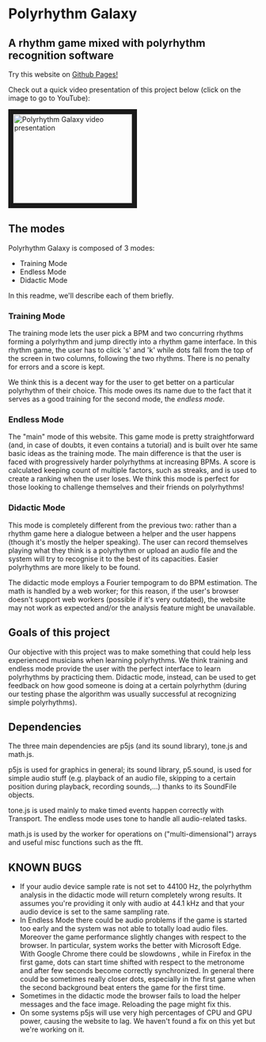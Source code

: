 # Polyrhythm Galaxy
## A rhythm game mixed with polyrhythm recognition software

Try this website on [Github Pages!](https://thepihen.github.io/polyrhythm-galaxy/)

Check out a quick video presentation of this project below (click on the image to go to YouTube):

<a href="http://www.youtube.com/watch?feature=player_embedded&v=Es_a3-yu_hU
" target="_blank"><img src="http://img.youtube.com/vi/Es_a3-yu_hU/0.jpg" 
alt="Polyrhythm Galaxy video presentation" width="240" height="180" border="10" /></a>

## __The modes__
Polyrhythm Galaxy is composed of 3 modes:
* Training Mode
* Endless Mode
* Didactic Mode

In this readme, we'll describe each of them briefly.

### __Training Mode__
The training mode lets the user pick a BPM and two concurring rhythms forming a polyrhythm and jump directly into a rhythm game interface. In this rhythm game, the user has to click 's' and 'k' while dots fall from the top of the screen in two columns, following the two rhythms. There is no penalty for errors and a score is kept.

We think this is a decent way for the user to get better on a particular polyrhythm of their choice. This mode owes its name due to the fact that it serves as a good training for the second mode, the _endless mode_.

### __Endless Mode__
The "main" mode of this website.
This game mode is pretty straightforward (and, in case of doubts, it even contains a tutorial) and is built over hte same basic ideas as the training mode. The main difference is that the user is faced with progressively harder polyrhythms at increasing BPMs. A score is calculated keeping count of multiple factors, such as streaks, and is used to create a ranking when the user loses. We think this mode is perfect for those looking to challenge themselves and their friends on polyrhythms!

### __Didactic Mode__
This mode is completely different from the previous two: rather than a rhythm game here a dialogue between a helper and the user happens (though it's mostly the helper speaking). The user can record themselves playing what they think is a polyrhythm or upload an audio file and the system will try to recognise it to the best of its capacities. Easier polyrhythms are more likely to be found.

The didactic mode employs a Fourier tempogram to do BPM estimation. The math is handled by a web worker; for this reason, if the user's browser doesn't support web workers (possible if it's very outdated), the website may not work as expected and/or the analysis feature might be unavailable.

## __Goals of this project__
Our objective with this project was to make something that could help less experienced musicians when learning polyrhythms.
We think training and endless mode provide the user with the perfect interface to learn polyrhythms by practicing them.
Didactic mode, instead, can be used to get feedback on how good someone is doing at a certain polyrhythm (during our testing phase the algorithm was usually successful at recognizing simple polyrhythms).

## Dependencies
The three main dependencies are p5js (and its sound library), tone.js and math.js. 

p5js is used for graphics in general; its sound library, p5.sound, is used for simple audio stuff (e.g. playback of an audio file, skipping to a certain position during playback, recording sounds,...) thanks to its SoundFile objects.

tone.js is used mainly to make timed events happen correctly with Transport. The endless mode uses tone to handle all audio-related tasks.

math.js is used by the worker for operations on ("multi-dimensional") arrays and useful misc functions such as the fft.

## KNOWN BUGS
* If your audio device sample rate is not set to 44100 Hz, the polyrhythm analysis in the didactic mode will return completely wrong results. It assumes you're providing it only with audio at 44.1 kHz and that your audio device is set to the same sampling rate.
* In Endless Mode there could be audio problems if the game is started too early and the system was not able to totally load audio files. Moreover the game performance slightly changes with respect to the browser. In particular, system works the better with Microsoft Edge. With Google Chrome there could be slowdowns , while in Firefox in the first game, dots can start time shifted with respect to the metronome and after few seconds become correctly synchronized. In general there could be
sometimes really closer dots, especially in the first game when the second background beat enters the game for the first time.
* Sometimes in the didactic mode the browser fails to load the helper messages and the face image. Reloading the page might fix this.
* On some systems p5js will use very high percentages of CPU and GPU power, causing the website to lag. We haven't found a fix on this yet but we're working on it.

